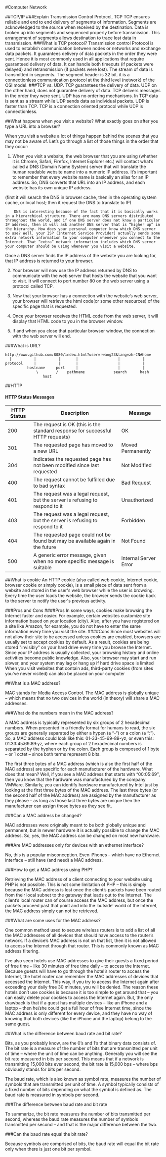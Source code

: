 #Computer Network

##TCP/IP
###Explain Transmission Control Protocol, TCP
TCP ensures reliable and end to end delivery of segments of information. Segments are acknowledged to the source when received by the destination. Data is broken up into segments and sequenced properly before transmission. This arrangement of segments allows destination to trace lost data in transmission.
###What is TCP protocol?
Transmission control Protocol is used to establish communication between nodes or networks and exchange data packets. It guarantees delivery of data packets in the order they were sent. Hence it is most commonly used in all applications that require guaranteed delivery of data. It can handle both timeouts (if packets were delayed) and retransmission (if packets were lost). The stream of data is transmitted in segments. The segment header is 32 bit. it is a connectionless communication protocol at the third level (network) of the OSI model.
###TCP vs. UDP.
TCP guarantees the delivery of data. UDP on the other hand, does not guarantee delivery of data. TCP delivers messages in the order they were sent. UDP has no ordering mechanisms. In TCP data is sent as a stream while UDP sends data as individual packets. UDP is faster than TCP. TCP is a connection oriented protocol while UDP is connectionless.

##What happens when you visit a website? What exactly goes on after you type a URL into a browser?

When you visit a website a lot of things happen behind the scenes that you may not be aware of. Let’s go through a list of those things in the order that they occur:

1.	When you visit a website, the web browser that you are using (whether it is Chrome, Safari, Firefox, Internet Explorer etc.) will contact what’s called a DNS (Domain Name System) server that will translate the human readable website name into a numeric IP address. It’s important to remember that every website name is basically an alias for an IP address. So, DNS converts that URL into an IP address, and each website has its own unique IP address.

(first it will search the DNS in browser cache, then in the operating system cache, or local host;
then it request the DNS to translate to IP)

```
	DNS is interesting because of the fact that it is basically works in a hierarchical structure. There are many DNS servers distributed throughout the world, and if one DNS server does not know a particular IP address, then it will ask another DNS server that is “higher up” in the hierarchy. How does your personal computer know which DNS server to use? Well, your ISP (Internet Service Provider) actually sends some extra network information to your computer whenever you connect to the Internet. That “extra” network information includes which DNS server your computer should be using whenever you visit a website.
```

Once a DNS server finds the IP address of the website you are looking for, that IP address is returned to your browser.

2. Your browser will now use the IP address returned by DNS to communicate with the web server that hosts the website that you want to visit. It will connect to port number 80 on the web server using a protocol called TCP.

3. Now that your browser has a connection with the website’s web server, your browser will retrieve the html code(or some other resources) of the specific page that is requested.

4. Once your browser receives the HTML code from the web server, it will display that HTML code to you in the browser window.

5. If and when you close that particular browser window, the connection with the web server will end.

###What is URL?

	http://www.github.com:8080/index.html?user=rwang23&lang=zh-CN#home
	  |          |          |       |                  |          |
	protocol     |          |       |                  |          |
	          hostname     port     |                  |          |
	              \        /    pathname             search      hash
	                 host
##HTTP
#### HTTP Status Messages

|HTTP Status|Description|Message|
|------|----|--------|
|200|The request is OK (this is the standard response for successful HTTP requests)|OK|
|301|The requested page has moved to a new URL | Moved Permanently|
|304|Indicates the requested page has not been modified since last requested|Not Modified|
|400|The request cannot be fulfilled due to bad syntax|Bad Request|
|401|The request was a legal request, but the server is refusing to respond to it|Unauthorized|
|403|The request was a legal request, but the server is refusing to respond to it|Forbidden|
|404|The requested page could not be found but may be available again in the future|Not Found|
|500|A generic error message, given when no more specific message is suitable|Internal Server Error|

##What is cookie
An HTTP cookie (also called web cookie, Internet cookie, browser cookie or simply cookie), is a small piece of data sent from a website and stored in the user's web browser while the user is browsing. Every time the user loads the website, the browser sends the cookie back to the server to notify the user's previous activity.

###Pros and Cons
####Pros
In some ways, cookies make browsing the Internet faster and easier.
For example, certain websites customize site information based on your location (city). Also, after you have registered on a site like Amazon, for example, you do not have to enter the same information every time you visit the site.
####Cons
Since most websites will not allow their site to be accessed unless cookies are enabled, browsers are usually set to accept cookies by default. As a result, cookies are being stored "invisibly" on your hard drive every time you browse the Internet. Since your IP address is usually collected, your browsing history and online activities become public knowledge.
Also, your browser may start and run slower, and your system may lag or hang up if hard drive space is limited
When you visit websites that contain ads, third-party cookies (from sites you've never visited) can also be placed on your computer

##What is a MAC address?

MAC stands for Media Access Control. The MAC address is globally unique – which means that no two devices in the world (in theory) will share a MAC addresses.

###What do the numbers mean in the MAC address?

A MAC address is typically represented by six groups of 2 hexadecimal numbers. When presented in a friendly format for humans to read, the six groups are generally separated by either a hypen (a “-“) or a colon (a “:”). So, a MAC address could look like this: 01-33-45-69-89-yz, or even this: 01:33:45:69:89:yz, where each group of 2 hexadecimal numbers is separated by the hyphen or by the colon. Each group is composed of 1 byte – or 1 octet – since both terms represent 8 bits.

The first three bytes of a MAC address (which is also the first half of the MAC address) are specific for each manufacturer of the hardware. What does that mean? Well, if you see a MAC address that starts with “00:05:69″, then you know that the hardware was manufactured by the company VMWare. Similarly, you can identify hardware manufactured by Intel just by looking at the first three bytes of the MAC address. The last three bytes (or the second half of the MAC address) are assigned by the manufacturer as they please – as long as those last three bytes are unique then the manufacturer can assign those bytes as they see fit.

###Can a MAC address be changed?

MAC addresses were originally meant to be both globally unique and permanent, but in newer hardware it is actually possible to change the MAC address. So, yes, the MAC address can be changed on most new hardware.

###Are MAC addresses only for devices with an ethernet interface?

No, this is a popular misconception. Even iPhones – which have no Ethernet interface – still have (and need) a MAC address.

###How to get a MAC address using PHP?

Retrieving the MAC address of a client connecting to your website using PHP is not possible. This is not some limitation of PHP – this is simply because the MAC address is lost once the client’s packets have been routed from their local subnet to the gateway that leads out to the Internet. The client’s local router can of course access the MAC address, but once the packets proceed past that point and into the ‘outside’ world of the Internet, the MAC address simply can not be retrieved.

###What are some uses for the MAC address?

One common method used to secure wireless routers is to add a list of all the MAC addresses of all devices that should have access to the router’s network. If a device’s MAC address is not on that list, then it is not allowed to access the Internet through that router. This is commonly known as MAC address filtering.

I’ve also seen hotels use MAC addresses to give their guests a fixed period of free time – like 30 minutes of free time daily – to access the Internet. Because guests will have to go through the hotel’s router to access the Internet, the hotel router can remember the MAC addresses of devices that accessed the Internet. This way, if you try to access the Internet again after exceeding your daily free 30 minutes, you will be denied. The reason these hotels don’t use cookies is because it is too simple to get around that – you can easily delete your cookies to access the Internet again. But, the only drawback is that if a guest has multiple devices – like an iPhone and a laptop – then he/she could get a full hour of free Internet time, since the MAC address is only different for every device, and they have no way of knowing that both devices (like the iPhone and the laptop) belong to the same guest.

##What is the difference between baud rate and bit rate?

Bits, as you probably know, are the 0’s and 1’s that binary data consists of. The bit rate is a measure of the number of bits that are transmitted per unit of time – where the unit of time can be anything. Generally you will see the bit rate measured in bits per second. This means that if a network is transmitting 15,000 bits ever second, the bit rate is 15,000 bps – where bps obviously stands for bits per second.

The baud rate, which is also known as symbol rate, measures the number of symbols that are transmitted per unit of time. A symbol typically consists of a fixed number of bits depending on what the symbol is defined as. The baud rate is measured in symbols per second.

###The difference between baud rate and bit rate

To summarize, the bit rate measures the number of bits transmitted per second, whereas the baud rate measures the number of symbols transmitted per second – and that is the major difference between the two.

###Can the baud rate equal the bit rate?

Because symbols are comprised of bits, the baud rate will equal the bit rate only when there is just one bit per symbol.
